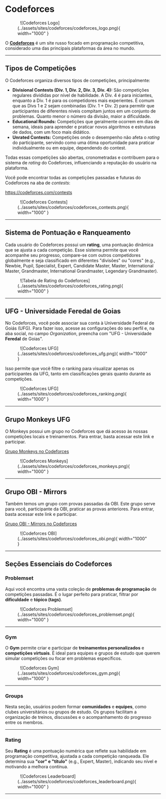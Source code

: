 # Codeforces

<figure markdown="span">
  ![Codeforces Logo](../assets/sites/codeforces/codeforces_logo.png){ width="1000" }
</figure>

O <a href="https://codeforces.com/" target="_blank">**Codeforces**</a> é um site russo focado em programação competitiva, considerado uma das principais plataformas da área no mundo.

---

## Tipos de Competições

O Codeforces organiza diversos tipos de competições, principalmente:

* **Divisional Contests (Div. 1, Div. 2, Div. 3, Div. 4):** São competições regulares divididas por nível de habilidade. A Div. 4 é para iniciantes, enquanto a Div. 1 é para os competidores mais experientes. É comum que as Divs 1 e 2 sejam combinadas (Div. 1 + Div. 2) para permitir que participantes de diferentes níveis compitam juntos em um conjunto de problemas. Quanto menor o número da divisão, maior a dificuldade.
* **Educational Rounds:** Competições que geralmente ocorrem em dias de semana, ideais para aprender e praticar novos algoritmos e estruturas de dados, com um foco mais didático.
* **Unrated Contests:** Competições onde o desempenho não afeta o *rating* do participante, servindo como uma ótima oportunidade para praticar individualmente ou em equipe, dependendo do contest.

Todas essas competições são abertas, cronometradas e contribuem para o sistema de *rating* do Codeforces, influenciando a reputação do usuário na plataforma.

Você pode encontrar todas as competições passadas e futuras do Codeforces na aba de *contests*:

<a href="https://codeforces.com/contests" target="_blank">https://codeforces.com/contests</a>

<figure markdown="span">
  ![Codeforces Contests](../assets/sites/codeforces/codeforces_contests.png){ width="1000" }
</figure>

---

## Sistema de Pontuação e Ranqueamento

Cada usuário do Codeforces possui um **rating**, uma pontuação dinâmica que se ajusta a cada competição. Esse sistema permite que você acompanhe seu progresso, compare-se com outros competidores globalmente e seja classificado em diferentes "divisões" ou "cores" (e.g., Newbie, Pupil, Specialist, Expert, Candidate Master, Master, International Master, Grandmaster, International Grandmaster, Legendary Grandmaster).

<figure markdown="span">
  ![Tabela de Rating do Codeforces](../assets/sites/codeforces/codeforces_rating.png){ width="1000" }
</figure>

---

## UFG - Universidade Feredal de Goias

No Codeforces, você pode associar sua conta à Universidade Federal de Goiás (UFG). Para fazer isso, acesse as configurações do seu perfil e, na aba social, no campo *Organization*, preencha com "UFG - Universidade **Feredal** de Goias".

<figure markdown="span">
  ![Codeforces UFG](../assets/sites/codeforces/codeforces_ufg.png){ width="1000" }
</figure>

Isso permite que você filtre o ranking para visualizar apenas os participantes da UFG, tanto em classificações gerais quanto durante as competições.

<figure markdown="span">
  ![Codeforces UFG](../assets/sites/codeforces/codeforces_ranking.png){ width="1000" }
</figure>

---

## Grupo Monkeys UFG

O Monkeys possui um grupo no Codeforces que dá acesso às nossas competições locais e treinamentos. Para entrar, basta acessar este link e participar.

<a href="https://codeforces.com/group/SmO1tpanN1" target="_blank">Grupo Monkeys no Codeforces</a>

<figure markdown="span">
  ![Codeforces Monkeys](../assets/sites/codeforces/codeforces_monkeys.png){ width="1000" }
</figure>

---

## Grupo OBI - Mirrors

Também temos um grupo com provas passadas da OBI. Este grupo serve para você, participante da OBI, praticar as provas anteriores. Para entrar, basta acessar este link e participar.

<a href="https://codeforces.com/group/SFkT4V3SYb" target="_blank">Grupo OBI - Mirrors no Codeforces</a>

<figure markdown="span">
  ![Codeforces OBI](../assets/sites/codeforces/codeforces_obi.png){ width="1000" }
</figure>

---

## Seções Essenciais do Codeforces

### Problemset

Aqui você encontra uma vasta coleção de **problemas de programação** de competições passadas. É o lugar perfeito para praticar, filtrar por **dificuldade** e **tópico (tags)**.

<figure markdown="span">
  ![Codeforces Problemset](../assets/sites/codeforces/codeforces_problemset.png){ width="1000" }
</figure>

---

### Gym

O **Gym** permite criar e participar de **treinamentos personalizados** e **competições virtuais**. É ideal para equipes e grupos de estudo que querem simular competições ou focar em problemas específicos.

<figure markdown="span">
  ![Codeforces Gym](../assets/sites/codeforces/codeforces_gym.png){ width="1000" }
</figure>

---

### Groups

Nesta seção, usuários podem formar **comunidades** e **equipes**, como clubes universitários ou grupos de estudo. Os grupos facilitam a organização de treinos, discussões e o acompanhamento do progresso entre os membros.

---

### Rating

Seu **Rating** é uma pontuação numérica que reflete sua habilidade em programação competitiva, ajustada a cada competição ranqueada. Ele determina sua **"cor" e "título"** (e.g., Expert, Master), indicando seu nível e motivando a melhora contínua.

<figure markdown="span">
  ![Codeforces Leaderboard](../assets/sites/codeforces/codeforces_leaderboard.png){ width="1000" }
</figure>

---